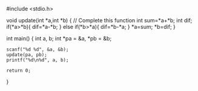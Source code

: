 #include <stdio.h>

void update(int *a,int *b) {
    // Complete this function 
int sum=*a+*b;
int dif;
if(*a>*b){
    dif=*a-*b;
}
else if(*b>*a){
    dif=*b-*a;
}
*a=sum;
*b=dif;
}

int main() {
    int a, b;
    int *pa = &a, *pb = &b;
    
    scanf("%d %d", &a, &b);
    update(pa, pb);
    printf("%d\n%d", a, b);

    return 0;
}
